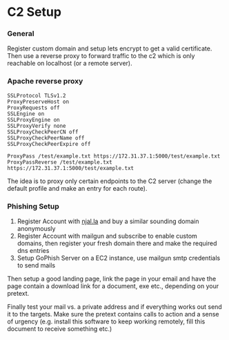 # C2 Setup

### General

Register custom domain and setup lets encrypt to get a valid certificate. Then use a reverse proxy to forward traffic to the c2 which is only reachable on localhost \(or a remote server\).

### Apache reverse proxy

```text
SSLProtocol TLSv1.2
ProxyPreserveHost on
ProxyRequests off
SSLEngine on
SSLProxyEngine on
SSLProxyVerify none
SSLProxyCheckPeerCN off
SSLProxyCheckPeerName off
SSLProxyCheckPeerExpire off

ProxyPass /test/example.txt https://172.31.37.1:5000/test/example.txt
ProxyPassReverse /test/example.txt https://172.31.37.1:5000/test/example.txt
```

The idea is to proxy only certain endpoints to the C2 server \(change the default profile and make an entry for each route\).

### Phishing Setup

1. Register Account with [njal.la](https://njal.la/) and buy a similar sounding domain anonymously
2. Register Account with mailgun and subscribe to enable custom domains, then register your fresh domain there and make the required dns entries
3. Setup GoPhish Server on a EC2 instance, use mailgun smtp credentials to send mails

Then setup a good landing page, link the page in your email and have the page contain a download link for a document, exe etc., depending on your pretext.

Finally test your mail vs. a private address and if everything works out send it to the targets. Make sure the pretext contains calls to action and a sense of urgency \(e.g. install this software to keep working remotely, fill this document to receive something etc.\)

